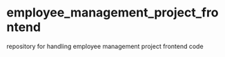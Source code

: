 # employee_management_project_frontend
repository for handling employee management project frontend code 

